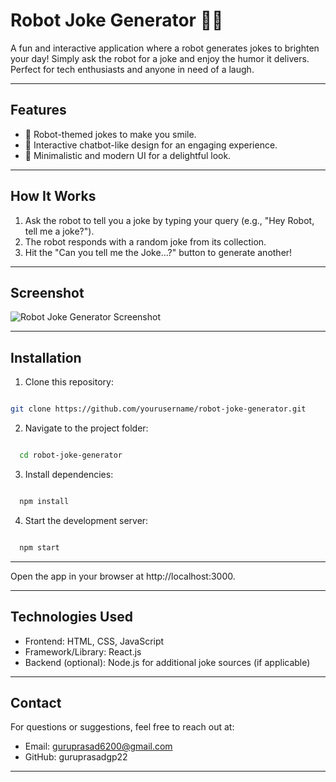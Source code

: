 # Robot Joke Generator 🤖🎉

A fun and interactive application where a robot generates jokes to brighten your day! Simply ask the robot for a joke and enjoy the humor it delivers. Perfect for tech enthusiasts and anyone in need of a laugh.

----

## Features

- 🤖 Robot-themed jokes to make you smile.
- 💬 Interactive chatbot-like design for an engaging experience.
- 🎨 Minimalistic and modern UI for a delightful look.

----

## How It Works

1. Ask the robot to tell you a joke by typing your query (e.g., "Hey Robot, tell me a joke?").
2. The robot responds with a random joke from its collection.
3. Hit the "Can you tell me the Joke...?" button to generate another!

----

## Screenshot

![Robot Joke Generator Screenshot](./path/to/screenshot.png)

----

## Installation

1. Clone this repository:

  ```bash

  git clone https://github.com/yourusername/robot-joke-generator.git

   ```
2. Navigate to the project folder:

  ```bash

    cd robot-joke-generator
  ```

3. Install dependencies:

  ```bash

    npm install

  ```

4. Start the development server:

  ```bash

    npm start

  ```

----

Open the app in your browser at http://localhost:3000.

----

## Technologies Used

- Frontend: HTML, CSS, JavaScript
- Framework/Library: React.js
- Backend (optional): Node.js for additional joke sources (if applicable)

----

## Contact

For questions or suggestions, feel free to reach out at:

- Email: guruprasad6200@gmail.com
- GitHub: guruprasadgp22

----
